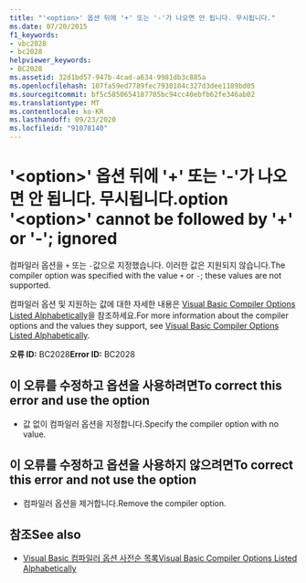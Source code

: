 ```yaml
---
title: "'<option>' 옵션 뒤에 '+' 또는 '-'가 나오면 안 됩니다. 무시됩니다."
ms.date: 07/20/2015
f1_keywords:
- vbc2028
- bc2028
helpviewer_keywords:
- BC2028
ms.assetid: 32d1bd57-947b-4cad-a634-9981db3c885a
ms.openlocfilehash: 107fa59ed7789fec7930104c327d3dee1189bd05
ms.sourcegitcommit: bf5c5850654187705bc94cc40ebfb62fe346ab02
ms.translationtype: MT
ms.contentlocale: ko-KR
ms.lasthandoff: 09/23/2020
ms.locfileid: "91078140"
---
```

# <a name="option-option-cannot-be-followed-by--or---ignored"></a><span data-ttu-id="846d1-102">'\<option>' 옵션 뒤에 '+' 또는 '-'가 나오면 안 됩니다. 무시됩니다.</span><span class="sxs-lookup"><span data-stu-id="846d1-102">option '\<option>' cannot be followed by '+' or '-'; ignored</span></span>

<span data-ttu-id="846d1-103">컴파일러 옵션을 `+` 또는 `-`값으로 지정했습니다. 이러한 값은 지원되지 않습니다.</span><span class="sxs-lookup"><span data-stu-id="846d1-103">The compiler option was specified with the value `+` or `-`; these values are not supported.</span></span>  
  
 <span data-ttu-id="846d1-104">컴파일러 옵션 및 지원하는 값에 대한 자세한 내용은 [Visual Basic Compiler Options Listed Alphabetically](../reference/command-line-compiler/compiler-options-listed-alphabetically.md)을 참조하세요.</span><span class="sxs-lookup"><span data-stu-id="846d1-104">For more information about the compiler options and the values they support, see [Visual Basic Compiler Options Listed Alphabetically](../reference/command-line-compiler/compiler-options-listed-alphabetically.md).</span></span>  
  
 <span data-ttu-id="846d1-105">**오류 ID:** BC2028</span><span class="sxs-lookup"><span data-stu-id="846d1-105">**Error ID:** BC2028</span></span>  
  
## <a name="to-correct-this-error-and-use-the-option"></a><span data-ttu-id="846d1-106">이 오류를 수정하고 옵션을 사용하려면</span><span class="sxs-lookup"><span data-stu-id="846d1-106">To correct this error and use the option</span></span>  
  
- <span data-ttu-id="846d1-107">값 없이 컴파일러 옵션을 지정합니다.</span><span class="sxs-lookup"><span data-stu-id="846d1-107">Specify the compiler option with no value.</span></span>  
  
## <a name="to-correct-this-error-and-not-use-the-option"></a><span data-ttu-id="846d1-108">이 오류를 수정하고 옵션을 사용하지 않으려면</span><span class="sxs-lookup"><span data-stu-id="846d1-108">To correct this error and not use the option</span></span>  
  
- <span data-ttu-id="846d1-109">컴파일러 옵션을 제거합니다.</span><span class="sxs-lookup"><span data-stu-id="846d1-109">Remove the compiler option.</span></span>  
  
## <a name="see-also"></a><span data-ttu-id="846d1-110">참조</span><span class="sxs-lookup"><span data-stu-id="846d1-110">See also</span></span>

- [<span data-ttu-id="846d1-111">Visual Basic 컴파일러 옵션 사전순 목록</span><span class="sxs-lookup"><span data-stu-id="846d1-111">Visual Basic Compiler Options Listed Alphabetically</span></span>](../reference/command-line-compiler/compiler-options-listed-alphabetically.md)
